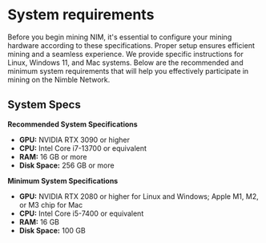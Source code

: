 # System requirements

Before you begin mining NIM, it's essential to configure your mining hardware according to these specifications. Proper setup ensures efficient mining and a seamless experience. We provide specific instructions for Linux, Windows 11, and Mac systems. Below are the recommended and minimum system requirements that will help you effectively participate in mining on the Nimble Network.

## System Specs

**Recommended System Specifications**

* **GPU:** NVIDIA RTX 3090 or higher
* **CPU:** Intel Core i7-13700 or equivalent
* **RAM:** 16 GB or more
* **Disk Space:** 256 GB or more

**Minimum System Specifications**

* **GPU:** NVIDIA RTX 2080 or higher for Linux and Windows; Apple M1, M2, or M3 chip for Mac
* **CPU:** Intel Core i5-7400 or equivalent
* **RAM:** 16 GB
* **Disk Space:** 100 GB
